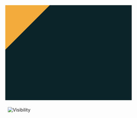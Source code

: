 <div class="base">
  <div class="triangle"></div>
</div>
<style>
  .base {
    transform: translate(-8px, -8px);
    overflow:hidden;
    width: 400px;
    height: 300px;
    background: #0B2429;
  }
  .triangle {
    background: #F3AC3C;
    width:200px;
    height:200px;
    transform: rotate(45deg) translate(-142px);
  }
</style>

![Visibility](https://cssbattle.dev/targets/13.png)